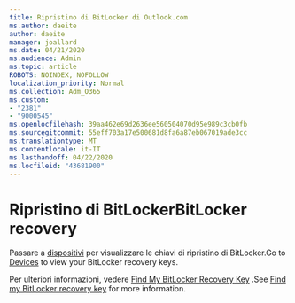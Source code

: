 ```yaml
---
title: Ripristino di BitLocker di Outlook.com
ms.author: daeite
author: daeite
manager: joallard
ms.date: 04/21/2020
ms.audience: Admin
ms.topic: article
ROBOTS: NOINDEX, NOFOLLOW
localization_priority: Normal
ms.collection: Adm_O365
ms.custom:
- "2381"
- "9000545"
ms.openlocfilehash: 39aa462e69d2636ee560504070d95e989c3cb0fb
ms.sourcegitcommit: 55eff703a17e500681d8fa6a87eb067019ade3cc
ms.translationtype: MT
ms.contentlocale: it-IT
ms.lasthandoff: 04/22/2020
ms.locfileid: "43681900"
---
```

# <a name="bitlocker-recovery"></a><span data-ttu-id="dc012-102">Ripristino di BitLocker</span><span class="sxs-lookup"><span data-stu-id="dc012-102">BitLocker recovery</span></span>

<span data-ttu-id="dc012-103">Passare a [dispositivi](https://account.microsoft.com/devices/recoverykey) per visualizzare le chiavi di ripristino di BitLocker.</span><span class="sxs-lookup"><span data-stu-id="dc012-103">Go to [Devices](https://account.microsoft.com/devices/recoverykey) to view your BitLocker recovery keys.</span></span>

<span data-ttu-id="dc012-104">Per ulteriori informazioni, vedere [Find My BitLocker Recovery Key](https://support.microsoft.com/help/4026181) .</span><span class="sxs-lookup"><span data-stu-id="dc012-104">See [Find my BitLocker recovery key](https://support.microsoft.com/help/4026181) for more information.</span></span>